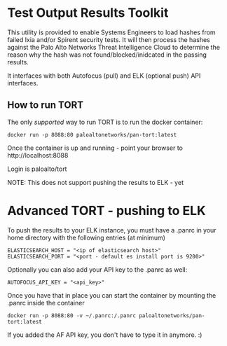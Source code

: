 
# Test Output Results Toolkit

This utility is provided to enable Systems Engineers to load hashes from failed Ixia and/or Spirent security tests.  It will then process the hashes against the Palo Alto Networks Threat Intelligence Cloud to determine the reason why the hash was not found/blocked/inidcated in the passing results. 

It interfaces with both Autofocus (pull) and ELK (optional push) API interfaces.

## How to run TORT
The only *supported* way to run TORT is to run the docker container:
```
docker run -p 8088:80 paloaltonetworks/pan-tort:latest
```
Once the container is up and running - point your browser to http://localhost:8088

Login is paloalto/tort

NOTE:  This does not support pushing the results to ELK - yet


# Advanced TORT - pushing to ELK
To push the results to your ELK instance, you must have a .panrc in your home directory with the following entries (at minimum)
```
ELASTICSEARCH_HOST = "<ip of elasticsearch host>"
ELASTICSEARCH_PORT = "<port - default es install port is 9200>"
```
Optionally you can also add your API key to the .panrc as well:
```
AUTOFOCUS_API_KEY = "<api_key>"
```
Once you have that in place you can start the container by mounting the .panrc inside the container
```
docker run -p 8088:80 -v ~/.panrc:/.panrc paloaltonetworks/pan-tort:latest
```
If you added the AF API key, you don't have to type it in anymore. :)